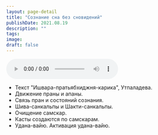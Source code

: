 ```yaml
---
layout: page-detail
title: "Сознание сна без сновидений"
publishDate: 2021.08.19
description: ""
tags:
image:
draft: false
---
```


<audio title="2021.08.19 - Сознание сна без сновидений.mp3" src="https://filer-api.advayta.org/v1.0/public/files/73402" controls=""></audio>

* Текст "Ишвара-пратьябхиджня-карика", Утпаладева.
* Движение праны и апаны.
* Связь пран и состояний сознания.
* Шива-санкальпы и Шакти-санкальпы.
* Очищение самскар.
* Касты создаются по самскарам.
* Удана-вайю. Активация удана-вайю.

  
